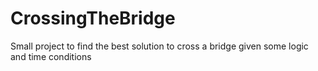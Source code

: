 # CrossingTheBridge
Small project to find the best solution to cross a bridge given some logic and time conditions
